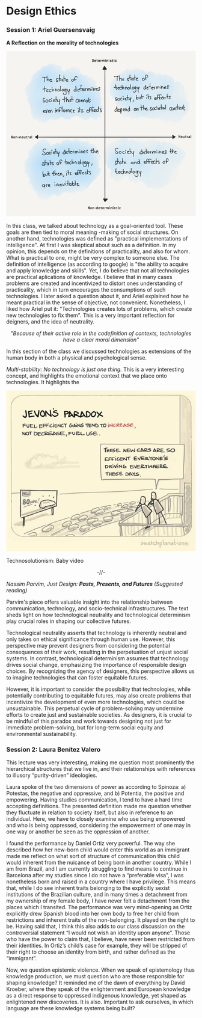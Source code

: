 # Design Ethics

### Session 1: Ariel Guersensvaig

**A Reflection on the morality of technologies**


![Board](../images/neutrality.jpg)


In this class, we talked about technology as a goal-oriented tool. These goals are then tied to moral meaning -making of social structures. On another hand, technologies was defined as "practical implementations of intelligence". At first I was skeptical about such as a definition. In my opinion, this depends on the definitions of practicality, and also for whom. What is practical to one, might be very complex to someone else. The definition of intelligence (as according to google) is "the ability to acquire and apply knowledge and skills". Yet, I do believe that not all technologies are practical aplications of knowledge. I believe that in many cases problems are created and incentivized to distort ones understanding of practicality, which in turn encourages the consumptions of such technologies. I later asked a question about it, and Ariel explained how he meant practical in the sense of objective, not convenient. Nonetheless, I liked how Ariel put it: "Technologies creates lots of problems, which create new technologies to fix them". This is a very important reflection for deigners, and the idea of neutrality.


*<p style="text-align: center;">"Because of their active role in the codefinition of contexts, technologies have a clear moral dimension"</p>*


In this section of the class we discussed technologies as extensions of the human body in both a physical and psychological sense.


*Multi-stability: No technology is just one thing.* This is a very interesting concept, and highlights the emotional context that we place onto technologies. It highlights the 


![Board](../images/JevonsParadox.jpeg)

Technosolutionism: Baby video

<p style="text-align: center;">-//-</p>


*Nassim Parvim, Just Design: **Pasts, Presents, and Futures** (Suggested reading)*

Parvim's piece offers valuable insight into the relationship between communication, technology, and socio-technical infrastructures. The text sheds light on how technological neutrality and technological determinism play crucial roles in shaping our collective futures.

Technological neutrality asserts that technology is inherently neutral and only takes on ethical significance through human use. However, this perspective may prevent designers from considering the potential consequences of their work, resulting in the perpetuation of unjust social systems. In contrast, technological determinism assumes that technology drives social change, emphasizing the importance of responsible design choices. By recognizing the agency of designers, this perspective allows us to imagine technologies that can foster equitable futures.

However, it is important to consider the possibility that technologies, while potentially contributing to equitable futures, may also create problems that incentivize the development of even more technologies, which could be unsustainable. This perpetual cycle of problem-solving may undermine efforts to create just and sustainable societies. As designers, it is crucial to be mindful of this paradox and work towards designing not just for immediate problem-solving, but for long-term social equity and environmental sustainability.

### Session 2: Laura Benítez Valero

This lecture was very interesting, making me question most prominently the hierarchical structures that we live in, and their relationships with references to illusory “purity-driven” ideologies. 

Laura spoke of the two dimensions of power as according to Spinoza: a) Potestas, the negative and oppressive, and b) Potentia, the positive and empowering. Having studies communication, I tend to have a hard time accepting definitions. The presented definition made me question whether they fluctuate in relation to society itself, but also in reference to an individual. Here, we have to closely examine who use being empowered and who is being oppressed, considering the empowerment of one may in one way or another be seen as the oppression of another. 

I found the performance by Daniel Ortiz very powerful. The way she described how her new-born child would enter this world as an immigrant made me reflect on what sort of structure of communication this child would inherent from the nuicance of being born in another country. While I am from Brazil, and I am currently struggling to find means to continue in Barcelona after my studies since I do not have a “preferable visa”, I was nonetheless born and raised in a country where I have privilege. This means that, while I do see inherent traits belonging to the explicitly sexist institutions of the Brazilian culture, and in many times a detachment from my ownership of my female body, I have never felt a detachment from the places which I transited. The performance was very mind-opening as Ortiz explicitly drew Spanish blood into her own body to free her child from restrictions and inherent traits of the non-belonging. It played on the right to be. Having said that, I think this also adds to our class discussion on the controversial statement “I would not wish an identity upon anyone”. Those who have the power to claim that, I believe, have never been restricted from their identities. In Ortiz’s child’s case for example, they will be stripped of their right to choose an identity from birth, and rather defined as the “immigrant”. 

Now, we question epistemic violence. When we speak of epistemology thus knowledge production, we must question who are those responsible for shaping knowledge? It reminded me of the dawn of everything by David Kroeber, where they speak of the enlightenment and European knowledge as a direct response to oppressed indigenous knowledge, yet shaped as enlightened new discoveries. It is also. Important to ask ourselves, in which language are these knowledge systems being built? 